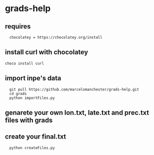 # grads-help

## requires
      chocolatey = https://chocolatey.org/install

## install curl with chocolatey
    choco install curl

## import inpe's data
      git pull https://github.com/marcelomanchester/grads-help.git
      cd grads
      python importFiles.py
      
## genarete your own lon.txt, late.txt and prec.txt files with grads

## create your final.txt
      python createFiles.py
      
